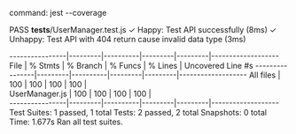 command: jest --coverage

 PASS  __tests__/UserManager.test.js
  ✓ Happy: Test API successfully (8ms)
  ✓ Unhappy: Test API with 404 return cause invalid data type (3ms)

----------------|---------|----------|---------|---------|-------------------
File            | % Stmts | % Branch | % Funcs | % Lines | Uncovered Line #s 
----------------|---------|----------|---------|---------|-------------------
All files       |     100 |      100 |     100 |     100 |                   
 UserManager.js |     100 |      100 |     100 |     100 |                   
----------------|---------|----------|---------|---------|-------------------
Test Suites: 1 passed, 1 total
Tests:       2 passed, 2 total
Snapshots:   0 total
Time:        1.677s
Ran all test suites.